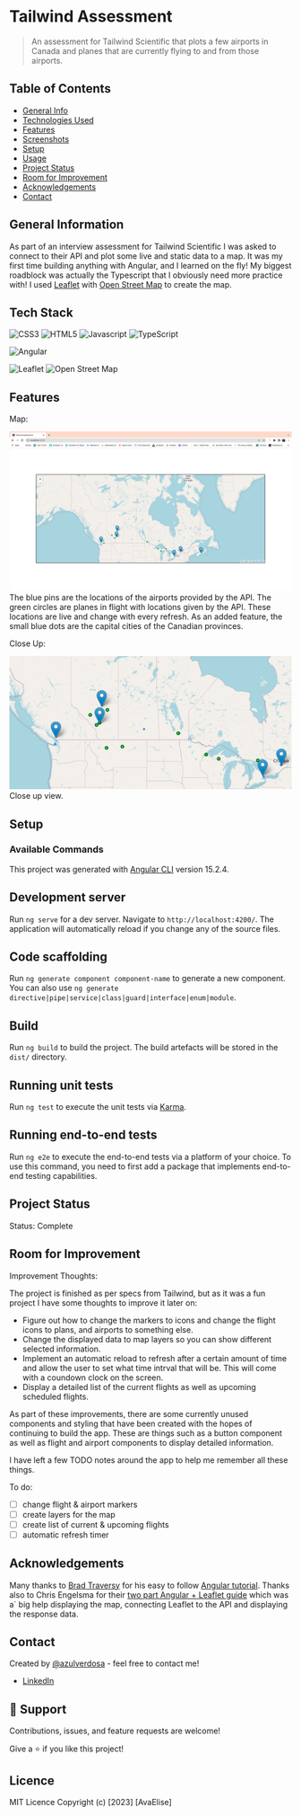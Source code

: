 # Tailwind Assessment

> An assessment for Tailwind Scientific that plots a few airports in Canada and planes that are currently flying to and from those airports.

## Table of Contents

- [General Info](#general-information)
- [Technologies Used](#technologies-used)
- [Features](#features)
- [Screenshots](#screenshots)
- [Setup](#setup)
- [Usage](#usage)
- [Project Status](#project-status)
- [Room for Improvement](#room-for-improvement)
- [Acknowledgements](#acknowledgements)
- [Contact](#contact)

## General Information

As part of an interview assessment for Tailwind Scientific I was asked to connect to their API and plot some live and static data to a map. It was my first time building anything with Angular, and I learned on the fly! My biggest roadblock was actually the Typescript that I obviously need more practice with! I used [Leaflet](https://leafletjs.com/) with [Open Street Map](https://www.openstreetmap.org/#map=5/53.357/-94.878) to create the map.

## Tech Stack

![CSS3](https://img.shields.io/badge/CSS3-1572B6.svg?style=for-the-badge&logo=CSS3&logoColor=white)
![HTML5](https://img.shields.io/badge/HTML5-E34F26.svg?style=for-the-badge&)
![Javascript](https://img.shields.io/badge/JavaScript-F7DF1E.svg?style=for-the-badge&logo=JavaScript&logoColor=black)
![TypeScript](https://img.shields.io/badge/TypeScript-3178C6.svg?style=for-the-badge&logo=TypeScript&logoColor=white)

![Angular](https://img.shields.io/badge/Angular-DD0031.svg?style=for-the-badge&logo=Angular&logoColor=white)

![Leaflet](https://img.shields.io/badge/Leaflet-199900.svg?style=for-the-badge&logo=Leaflet&logoColor=white)
![Open Street Map](https://img.shields.io/badge/OpenStreetMap-7EBC6F.svg?style=for-the-badge&logo=OpenStreetMap&logoColor=white)

## Features

Map:

![Finished Product](/src/images/finished.png "Home Page")
The blue pins are the locations of the airports provided by the API.
The green circles are planes in flight with locations given by the API. These locations are live and change with every refresh.
As an added feature, the small blue dots are the capital cities of the Canadian provinces.

Close Up:

![Home Page](/src/images/zoom.png "Home Page")
Close up view.

## Setup

### Available Commands

This project was generated with [Angular CLI](https://github.com/angular/angular-cli) version 15.2.4.

## Development server

Run `ng serve` for a dev server. Navigate to `http://localhost:4200/`. The application will automatically reload if you change any of the source files.

## Code scaffolding

Run `ng generate component component-name` to generate a new component. You can also use `ng generate directive|pipe|service|class|guard|interface|enum|module`.

## Build

Run `ng build` to build the project. The build artefacts will be stored in the `dist/` directory.

## Running unit tests

Run `ng test` to execute the unit tests via [Karma](https://karma-runner.github.io).

## Running end-to-end tests

Run `ng e2e` to execute the end-to-end tests via a platform of your choice. To use this command, you need to first add a package that implements end-to-end testing capabilities.

## Project Status

Status: Complete

## Room for Improvement

Improvement Thoughts:

The project is finished as per specs from Tailwind, but as it was a fun project I have some thoughts to improve it later on:

- Figure out how to change the markers to icons and change the flight icons to plans, and airports to something else.
- Change the displayed data to map layers so you can show different selected information.
- Implement an automatic reload to refresh after a certain amount of time and allow the user to set what time intrval that will be. This will come with a coundown clock on the screen.
- Display a detailed list of the current flights as well as upcoming scheduled flights.

As part of these improvements, there are some currently unused components and styling that have been created with the hopes of continuing to build the app. These are things such as a button component as well as flight and airport components to display detailed information.

I have left a few TODO notes around the app to help me remember all these things.

To do:

- [ ] change flight & airport markers
- [ ] create layers for the map
- [ ] create list of current & upcoming flights
- [ ] automatic refresh timer

## Acknowledgements

Many thanks to [Brad Traversy](https://traversymedia.com) for his easy to follow [Angular tutorial](https://www.youtube.com/watch?v=3dHNOWTI7H8). Thanks also to Chris Engelsma for their [two part Angular + Leaflet guide](https://www.digitalocean.com/community/tutorials/angular-angular-and-leaflet-marker-service) which was a` big help displaying the map, connecting Leaflet to the API and displaying the response data.

## Contact

Created by [@azulverdosa](ellemocambo@gmail.com) - feel free to contact me!

- [LinkedIn](https://www.linkedin.com/in/avatorre/ "linked")

## 🤝 Support

Contributions, issues, and feature requests are welcome!

Give a ⭐️ if you like this project!

## Licence

MIT Licence Copyright (c) [2023] [AvaElise]
